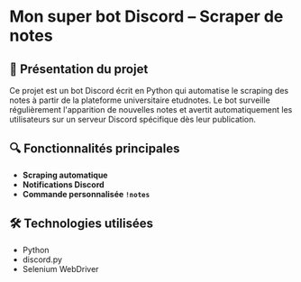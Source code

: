 # Mon super bot Discord – Scraper de notes

## 📌 Présentation du projet

Ce projet est un bot Discord écrit en Python qui automatise le scraping des notes à partir de la plateforme universitaire etudnotes. Le bot surveille régulièrement l'apparition de nouvelles notes et avertit automatiquement les utilisateurs sur un serveur Discord spécifique dès leur publication.

## 🔍 Fonctionnalités principales

- **Scraping automatique**
- **Notifications Discord**
- **Commande personnalisée `!notes`**

## 🛠️ Technologies utilisées

- Python
- discord.py
- Selenium WebDriver
